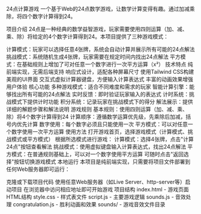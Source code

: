 24点计算游戏
一个基于Web的24点数学游戏，让数学计算变得有趣。通过加减乘除，将四个数字计算得到24。

项目介绍
24点是一种经典的数学益智游戏，玩家需要使用四则运算（加、减、乘、除）将给定的4个数字计算得到24。本项目提供了三种游戏模式：

计算模式：玩家可以选择任意4张牌，系统会自动计算并展示所有可能的24点解法
挑战模式：系统随机生成4张牌，玩家需要在规定时间内找出24点解法
平方模式：在基础规则上增加了可对任意一个数字进行一次平方运算（x²）
技术特点
纯前端实现，无需后端支持
响应式设计，适配各种屏幕尺寸
使用Tailwind CSS构建美观的UI界面
交互式虚拟计算器键盘，方便输入计算表达式
丰富的动画效果增强用户体验
核心功能
多种游戏模式：适合不同难度和需求的玩家
智能计算引擎：能够找出所有可能的24点解法
实时反馈：即时验证玩家输入的表达式
计时系统：挑战模式下提供计时功能
积分系统：记录玩家在挑战模式下的得分
解法展示：提供详细的解题步骤和解法说明
游戏规则
基本规则：使用四则运算（加、减、乘、除）将4个数字计算得到24
计算顺序：遵循数学运算优先级，先乘除后加减，括号内优先计算
数字使用：每个数字必须且只能使用一次
平方模式：可以对任意一个数字使用一次平方运算
使用方法
打开游戏首页，选择游戏模式（计算模式、挑战模式或平方模式）
根据所选模式进行游戏：
计算模式：选择4张牌，点击"计算24点"按钮查看解法
挑战模式：使用虚拟键盘输入计算表达式，找出24点解法
平方模式：在普通规则基础上，可以对一个数字使用平方运算
可随时点击"返回选择"按钮切换游戏模式
本地运行
本项目是纯前端实现，只需要将项目文件部署到任何Web服务器即可运行：

克隆或下载项目代码
使用任意Web服务器（如Live Server、http-server等）启动项目
在浏览器中访问相应地址即可开始游戏
项目结构
index.html - 游戏页面HTML结构
style.css - 样式表文件
script.js - 主要游戏逻辑
sounds.js - 音效处理
congratulation.js - 胜利动画和效果
sounds/ - 游戏音效文件目录

